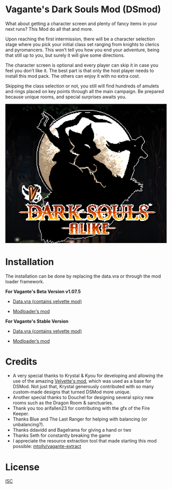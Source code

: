 # Vagante's Dark Souls Mod (DSmod)

What about getting a character screen and plenty of fancy items in your next runs? This Mod do all that and more. 

Upon reaching the first intermission, there will be a character selection stage where you pick your initial class set ranging from knights to clerics and pyromancers. This won’t tell you how you end your adventure, being that still up to you, but surely it will give some directions. 

The character screen is optional and every player can skip it in case you feel you don’t like it. The best part is that only the host player needs to install this mod pack. The others can enjoy it with no extra cost.

Skipping the class selection or not, you still will find hundreds of amulets and rings placed on key points through all the main campaign. Be prepared because unique rooms, and special surprises awaits you. 

![Cover image of the mod](https://github.com/miguelcjalmeida/vagante-dsmod/raw/master/assets/github/face.png)

# Installation
The installation can be done by replacing the data.vra or through the mod loader framework. 

**For Vagante's Beta Version v1.07.5**

- [Data.vra (contains velvette mod)](https://www.passdropit.com/download/go/yGoJVK7F)

- [Modloader’s mod](https://www.passdropit.com/download/go/SFTMdOpv)


**For Vagante's Stable Version**

- [Data.vra (contains velvette mod)](https://www.passdropit.com/download/go/6b9I1YD8)

- [Modloader’s mod](https://www.passdropit.com/download/go/t2phrPHA)

# Credits
- A very special thanks to Krystal & Kyou for developing and allowing the use of the amazing [Velvette's mod](https://drive.google.com/open?id=1fGLOVHN1wvMlyu6t2DpFxafBGoLIfVhw), which was used as a base for DSMod. Not just that, Krystal generously contributed with so many custom-made designs that turned DSMod more unique.  
- Another special thanks to Douchel for designing several spicy new rooms such as the Dragon Room & sanctuaries. 
- Thank you too arifallen23 for contributing with the gfx of the Fire Keeper.
- Thanks Blue and The Last Ranger for helping with balancing (or unbalancing?).
- Thanks ddavidd and Bagelrama for giving a hand or two
- Thanks Seth for constantly breaking the game
- I appreciate the resource extraction tool that made starting this mod possible: [mtolly/vagante-extract](https://github.com/mtolly/vagante-extract)

# License
[ISC](https://choosealicense.com/licenses/isc/)
